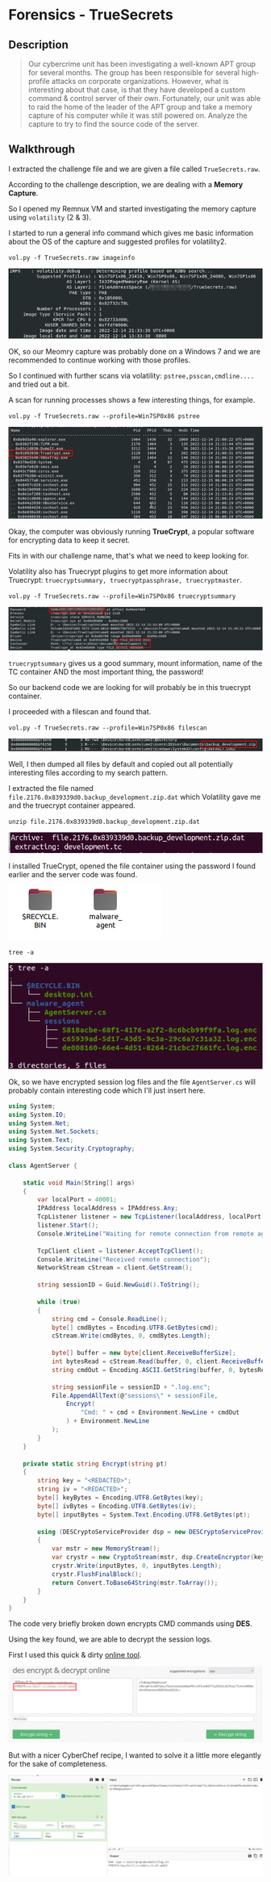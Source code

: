 # Forensics - TrueSecrets

## Description
> Our cybercrime unit has been investigating a well-known APT group for several months. The group has been responsible for several high-profile attacks on corporate organizations. However, what is interesting about that case, is that they have developed a custom command & control server of their own. Fortunately, our unit was able to raid the home of the leader of the APT group and take a memory capture of his computer while it was still powered on. Analyze the capture to try to find the source code of the server.

## Walkthrough

I extracted the challenge file and we are given a file called `TrueSecrets.raw`.

According to the challenge description, we are dealing with a __Memory Capture__.

So I opened my Remnux VM and started investigating the memory capture using `volatility` (2 & 3). 

I started to run a general info command which gives me basic information about the OS of the capture and suggested profiles for volatility2.

`vol.py -f TrueSecrets.raw imageinfo`

![Screenshot0](./screenshots/0.png)

OK, so our Meomry capture was probably done on a Windows 7 and we are recommended to continue working with those profiles.

So I continued with further scans via volatility: `pstree,psscan,cmdline....` and tried out a bit.

A scan for running processes shows a few interesting things, for example.

`vol.py -f TrueSecrets.raw --profile=Win7SP0x86 pstree`

![Screenshot1](./screenshots/1.png)

Okay, the computer was obviously running __TrueCrypt__, a popular software for encrypting data to keep it secret.

Fits in with our challenge name, that's what we need to keep looking for.


Volatility also has Truecrypt plugins to get more information about Truecrypt: `truecryptsummary, truecryptpassphrase, truecryptmaster`.

`vol.py -f TrueSecrets.raw --profile=Win7SP0x86 truecryptsummary`

![Screenshot2](./screenshots/2.png)

`truecryptsummary` gives us a good summary, mount information, name of the TC container AND the most important thing, the password!

So our backend code we are looking for will probably be in this truecrypt container.

I proceeded with a filescan and found that.

`vol.py -f TrueSecrets.raw --profile=Win7SP0x86 filescan`

![Screenshot3](./screenshots/3.png)

Well, I then dumped all files by default and copied out all potentially interesting files according to my search pattern.

I extracted the file named `file.2176.0x839339d0.backup_development.zip.dat` which Volatility gave me and the truecrypt container appeared.

`unzip file.2176.0x839339d0.backup_development.zip.dat`

![Screenshot4](./screenshots/4.png)

I installed TrueCrypt, opened the file container using the password I found earlier and the server code was found.

![Screenshot5](./screenshots/5.png)

`tree -a`

![Screenshot6](./screenshots/6.png)

Ok, so we have encrypted session log files and the file `AgentServer.cs` will probably contain interesting code which I'll just insert here.

```cs
using System;
using System.IO;
using System.Net;
using System.Net.Sockets;
using System.Text;
using System.Security.Cryptography;

class AgentServer {

    static void Main(String[] args)
    {
        var localPort = 40001;
        IPAddress localAddress = IPAddress.Any;
        TcpListener listener = new TcpListener(localAddress, localPort);
        listener.Start();
        Console.WriteLine("Waiting for remote connection from remote agents (infected machines)...");

        TcpClient client = listener.AcceptTcpClient();
        Console.WriteLine("Received remote connection");
        NetworkStream cStream = client.GetStream();

        string sessionID = Guid.NewGuid().ToString();

        while (true)
        {
            string cmd = Console.ReadLine();
            byte[] cmdBytes = Encoding.UTF8.GetBytes(cmd);
            cStream.Write(cmdBytes, 0, cmdBytes.Length);

            byte[] buffer = new byte[client.ReceiveBufferSize];
            int bytesRead = cStream.Read(buffer, 0, client.ReceiveBufferSize);
            string cmdOut = Encoding.ASCII.GetString(buffer, 0, bytesRead);

            string sessionFile = sessionID + ".log.enc";
            File.AppendAllText(@"sessions\" + sessionFile,
                Encrypt(
                    "Cmd: " + cmd + Environment.NewLine + cmdOut
                ) + Environment.NewLine
            );
        }
    }

    private static string Encrypt(string pt)
    {
        string key = "<REDACTED>";
        string iv = "<REDACTED>";
        byte[] keyBytes = Encoding.UTF8.GetBytes(key);
        byte[] ivBytes = Encoding.UTF8.GetBytes(iv);
        byte[] inputBytes = System.Text.Encoding.UTF8.GetBytes(pt);

        using (DESCryptoServiceProvider dsp = new DESCryptoServiceProvider())
        {
            var mstr = new MemoryStream();
            var crystr = new CryptoStream(mstr, dsp.CreateEncryptor(keyBytes, ivBytes), CryptoStreamMode.Write);
            crystr.Write(inputBytes, 0, inputBytes.Length);
            crystr.FlushFinalBlock();
            return Convert.ToBase64String(mstr.ToArray());
        }
    }
}
```

The code very briefly broken down encrypts CMD commands using __DES__.

Using the key found, we are able to decrypt the session logs.

First I used this quick & dirty [online tool](https://encode-decode.com/des-encrypt-online/).

![Screenshot7](./screenshots/7.png)

But with a nicer CyberChef recipe, I wanted to solve it a little more elegantly for the sake of completeness.

![Screenshot8](./screenshots/8.png)
